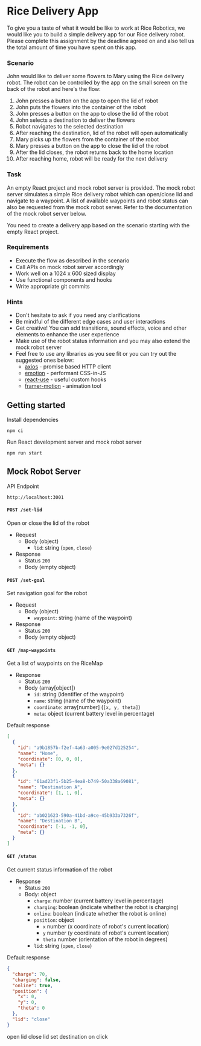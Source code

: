 # Rice Delivery App

To give you a taste of what it would be like to work at Rice Robotics, we would like you to build a simple delivery app for our Rice delivery robot. Please complete this assignment by the deadline agreed on and also tell us the total amount of time you have spent on this app.

### Scenario

John would like to deliver some flowers to Mary using the Rice delivery robot. The robot can be controlled by the app on the small screen on the back of the robot and here's the flow:

1. John presses a button on the app to open the lid of robot
2. John puts the flowers into the container of the robot
3. John presses a button on the app to close the lid of the robot
4. John selects a destination to deliver the flowers
5. Robot navigates to the selected destination
6. After reaching the destination, lid of the robot will open automatically
7. Mary picks up the flowers from the container of the robot
8. Mary presses a button on the app to close the lid of the robot
9. After the lid closes, the robot returns back to the home location
10. After reaching home, robot will be ready for the next delivery

### Task

An empty React project and mock robot server is provided. The mock robot server simulates a simple Rice delivery robot which can open/close lid and navigate to a waypoint. A list of available waypoints and robot status can also be requested from the mock robot server. Refer to the documentation of the mock robot server below.

You need to create a delivery app based on the scenario starting with the empty React project.

### Requirements

- Execute the flow as described in the scenario
- Call APIs on mock robot server accordingly
- Work well on a 1024 x 600 sized display
- Use functional components and hooks
- Write appropriate git commits

### Hints

- Don't hesitate to ask if you need any clarifications
- Be mindful of the different edge cases and user interactions
- Get creative! You can add transitions, sound effects, voice and other elements to enhance the user experience
- Make use of the robot status information and you may also extend the mock robot server
- Feel free to use any libraries as you see fit or you can try out the suggested ones below:
  - [axios](https://github.com/axios/axios) - promise based HTTP client
  - [emotion](https://github.com/emotion-js/emotion) - performant CSS-in-JS
  - [react-use](https://github.com/streamich/react-use) - useful custom hooks
  - [framer-motion](https://github.com/framer/motion) - animation tool

## Getting started

Install dependencies

```
npm ci
```

Run React development server and mock robot server

```
npm run start
```

## Mock Robot Server

API Endpoint

```
http://localhost:3001
```

#### `POST /set-lid`

Open or close the lid of the robot

- Request
  - Body (object)
    - `lid`: string (`open`, `close`)
- Response
  - Status `200`
  - Body (empty object)

#### `POST /set-goal`

Set navigation goal for the robot

- Request
  - Body (object)
    - `waypoint`: string (name of the waypoint)
- Response
  - Status `200`
  - Body (empty object)

#### `GET /map-waypoints`

Get a list of waypoints on the RiceMap

- Response
  - Status `200`
  - Body (array[object])
    - `id`: string (identifier of the waypoint)
    - `name`: string (name of the waypoint)
    - `coordinate`: array[number] (`[x, y, theta]`)
    - `meta`: object (current battery level in percentage)

Default response

```json
[
  {
    "id": "a9b1857b-f2ef-4a63-a005-9e027d125254",
    "name": "Home",
    "coordinate": [0, 0, 0],
    "meta": {}
  },
  {
    "id": "61ad23f1-5b25-4ea8-b749-50a338a69081",
    "name": "Destination A",
    "coordinate": [1, 1, 0],
    "meta": {}
  },
  {
    "id": "ab021623-590a-41bd-a9ce-45b933a7326f",
    "name": "Destination B",
    "coordinate": [-1, -1, 0],
    "meta": {}
  }
]
```

#### `GET /status`

Get current status information of the robot

- Response
  - Status `200`
  - Body: object
    - `charge`: number (current battery level in percentage)
    - `charging`: boolean (indicate whether the robot is charging)
    - `online`: boolean (indicate whether the robot is online)
    - `position`: object
      - `x` number (x coordinate of robot's current location)
      - `y` number (y coordinate of robot's current location)
      - `theta` number (orientation of the robot in degrees)
    - `lid`: string (`open`, `close`)

Default response

```json
{
  "charge": 70,
  "charging": false,
  "online": true,
  "position": {
    "x": 0,
    "y": 0,
    "theta": 0
  },
  "lid": "close"
}
```


open lid
close lid
set destination on click